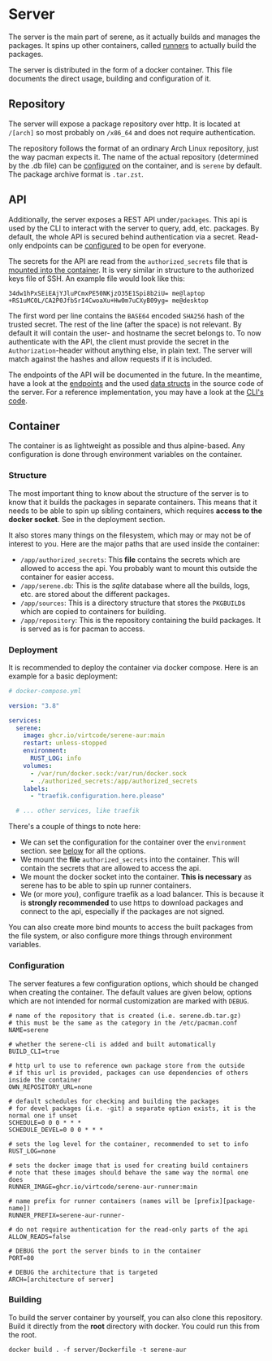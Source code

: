 # Server
The server is the main part of serene, as it actually builds and manages the packages. It spins up other containers, called [runners](../runner/README.md) to actually build the packages.

The server is distributed in the form of a docker container. This file documents the direct usage, building and configuration of it.

## Repository
The server will expose a package repository over http. It is located at `/[arch]` so most probably on `/x86_64` and does not require authentication. 

The repository follows the format of an ordinary Arch Linux repository, just the way pacman expects it. The name of the actual repository (determined by the .db file) can be [configured](#configuration) on the container, and is `serene` by default. The package archive format is `.tar.zst`.

## API
Additionally, the server exposes a REST API under`/packages`. This api is used by the CLI to interact with the server to query, add, etc. packages. By default, the whole API is secured behind authentication via a secret. Read-only endpoints can be [configured](#configuration) to be open for everyone.

The secrets for the API are read from the `authorized_secrets` file that is [mounted into the container](#deployment). It is very similar in structure to the authorized keys file of SSH. An example file would look like this:
```
34dw1hPxSEiEAjYJluPCmxPE50NKjzO35E1Spi8b2iU= me@laptop
+RS1uMC0L/CA2P0JfbSrI4CwoaXu+Hw0m7uCXyB09yg= me@desktop
```

The first word per line contains the `BASE64` encoded `SHA256` hash of the trusted secret. The rest of the line (after the space) is not relevant. By default it will contain the user- and hostname the secret belongs to. To now authenticate with the API, the client must provide the secret in the `Authorization`-header without anything else, in plain text. The server will match against the hashes and allow requests if it is included.

The endpoints of the API will be documented in the future. In the meantime, have a look at the [endpoints](src/web/mod.rs) and the used [data structs](data/src) in the source code of the server. For a reference implementation, you may have a look at the [CLI's code](../cli/src/web/requests.rs).

## Container
The container is as lightweight as possible and thus alpine-based. Any configuration is done through environment variables on the container.

### Structure
The most important thing to know about the structure of the server is to know that it builds the packages in separate containers. This means that it needs to be able to spin up sibling containers, which requires **access to the docker socket**. See in the deployment section.

It also stores many things on the filesystem, which may or may not be of interest to you. Here are the major paths that are used inside the container:
- `/app/authorized_secrets`: This **file** contains the secrets which are allowed to access the api. You probably want to mount this outside the container for easier access.
- `/app/serene.db`: This is the *sqlite* database where all the builds, logs, etc. are stored about the different packages.
- `/app/sources`: This is a directory structure that stores the `PKGBUILD`s which are copied to containers for building.
- `/app/repository`: This is the repository containing the build packages. It is served as is for pacman to access.

### Deployment
It is recommended to deploy the container via docker compose. Here is an example for a basic deployment:
```yml
# docker-compose.yml

version: "3.8"

services:
  serene:
    image: ghcr.io/virtcode/serene-aur:main
    restart: unless-stopped
    environment:
      RUST_LOG: info
    volumes:
      - /var/run/docker.sock:/var/run/docker.sock
      - ./authorized_secrets:/app/authorized_secrets
    labels:
      - "traefik.configuration.here.please"

  # ... other services, like traefik
```

There's a couple of things to note here:
- We can set the configuration for the container over the `environment` section. see [below](#configuration) for all the options.
- We mount the **file** `authorized_secrets` into the container. This will contain the secrets that are allowed to access the api.
- We mount the docker socket into the container. **This is necessary** as serene has to be able to spin up runner containers.
- We (or more *you*), configure traefik as a load balancer. This is because it is **strongly recommended** to use https to download packages and connect to the api, especially if the packages are not signed.

You can also create more bind mounts to access the built packages from the file system, or also configure more things through environment variables.

### Configuration
The server features a few configuration options, which should be changed when creating the container. The default values are given below, options which are not intended for normal customization are marked with `DEBUG`.
```shell
# name of the repository that is created (i.e. serene.db.tar.gz)
# this must be the same as the category in the /etc/pacman.conf
NAME=serene

# whether the serene-cli is added and built automatically
BUILD_CLI=true

# http url to use to reference own package store from the outside
# if this url is provided, packages can use dependencies of others inside the container
OWN_REPOSITORY_URL=none

# default schedules for checking and building the packages
# for devel packages (i.e. -git) a separate option exists, it is the normal one if unset
SCHEDULE=0 0 0 * * *
SCHEDULE_DEVEL=0 0 0 * * *

# sets the log level for the container, recommended to set to info
RUST_LOG=none

# sets the docker image that is used for creating build containers
# note that these images should behave the same way the normal one does
RUNNER_IMAGE=ghcr.io/virtcode/serene-aur-runner:main

# name prefix for runner containers (names will be [prefix][package-name])
RUNNER_PREFIX=serene-aur-runner-

# do not require authentication for the read-only parts of the api
ALLOW_READS=false

# DEBUG the port the server binds to in the container
PORT=80

# DEBUG the architecture that is targeted
ARCH=[architecture of server]
```

### Building
To build the server container by yourself, you can also clone this repository. Build it directly from the **root** directory with docker. You could run this from the root.
```shell
docker build . -f server/Dockerfile -t serene-aur
```
